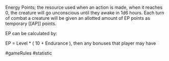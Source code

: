 Energy Points; the resource used when an action is made, when it reaches 0, the creature will go unconscious until they awake in 1d6 hours. Each turn of combat a creature will be given an allotted amount of EP points as temporary [[AP]] points.

EP can be calculated by: 

EP = Level * ( 10 + Endurance ), then any bonuses that player may have

#gameRules #statistic